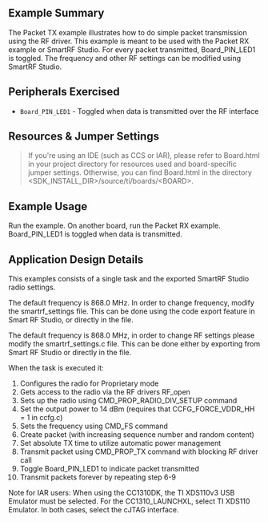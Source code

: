Example Summary
---------------
The Packet TX example illustrates how to do simple packet transmission using
the RF driver. This example is meant to be used with the Packet RX
example or SmartRF Studio. For every packet transmitted, Board_PIN_LED1 is toggled.
The frequency and other RF settings can be modified using SmartRF Studio.

Peripherals Exercised
---------------------
* `Board_PIN_LED1` - Toggled when data is transmitted over the RF interface


Resources & Jumper Settings
---------------------------
> If you're using an IDE (such as CCS or IAR), please refer to Board.html in your project
directory for resources used and board-specific jumper settings. Otherwise, you can find
Board.html in the directory &lt;SDK_INSTALL_DIR&gt;/source/ti/boards/&lt;BOARD&gt;.

Example Usage
-------------
Run the example. On another board, run the Packet RX example.
Board_PIN_LED1 is toggled when data is transmitted.

Application Design Details
--------------------------
This examples consists of a single task and the exported SmartRF Studio radio
settings.

The default frequency is 868.0 MHz. In order to change frequency, modify the
smartrf_settings file. This can be done using the code export feature in
Smart RF Studio, or directly in the file.

The default frequency is 868.0 MHz, in order to change RF settings please
modify the smartrf_settings.c file.
This can be done either by exporting from Smart RF Studio or directly in the
file.

When the task is executed it:

1. Configures the radio for Proprietary mode
2. Gets access to the radio via the RF drivers RF_open
3. Sets up the radio using CMD_PROP_RADIO_DIV_SETUP command
4. Set the output power to 14 dBm (requires that CCFG_FORCE_VDDR_HH = 1 in ccfg.c)
5. Sets the frequency using CMD_FS command
6. Create packet (with increasing sequence number and random content)
7. Set absolute TX time to utilize automatic power management
8. Transmit packet using CMD_PROP_TX command with blocking RF driver call
9. Toggle Board_PIN_LED1 to indicate packet transmitted
10. Transmit packets forever by repeating step 6-9

Note for IAR users: When using the CC1310DK, the TI XDS110v3 USB Emulator must
be selected. For the CC1310_LAUNCHXL, select TI XDS110 Emulator. In both cases,
select the cJTAG interface.
